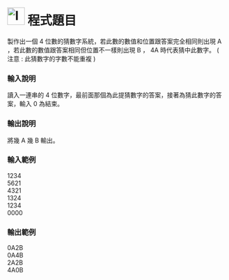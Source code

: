 <h1><img class="alignnone  wp-image-41" src="https://catmaoblog.files.wordpress.com/2016/10/3h9rzur.png" alt="Icon made by Popcorns Arts from www.flaticon.com" width="40" height="40" /> 程式題目</h1>
製作出一個 4 位數的猜數字系統，若此數的數值和位置跟答案完全相同則出現 A ，若此數的數值跟答案相同但位置不一樣則出現 B ， 4A 時代表猜中此數字。 ( 注意 : 此猜數字的字數不能重複 )<br>

<h3>輸入說明</h3>
讀入一連串的 4 位數字，最前面那個為此提猜數字的答案，接著為猜此數字的答案，輸入 0 為結束。<br>

<h3>輸出說明</h3>
將幾 A 幾 B 輸出。<br>

<h3>輸入範例</h3>
1234<br>
5621<br>
4321<br>
1324<br>
1234<br>
0000<br>

<h3>輸出範例</h3>
0A2B<br>
0A4B<br>
2A2B<br>
4A0B<br>
